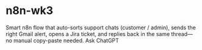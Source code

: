 # n8n-wk3
Smart n8n flow that auto-sorts support chats (customer / admin), sends the right Gmail alert, opens a Jira ticket, and replies back in the same thread—no manual copy-paste needed.          Ask ChatGPT
